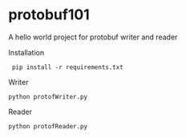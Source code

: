 # protobuf101
A hello world project for protobuf writer and reader

Installation
```
 pip install -r requirements.txt
``` 

Writer
```
python protofWriter.py
```
Reader
```
python protofReader.py
```
